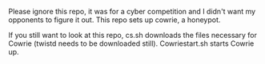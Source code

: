 Please ignore this repo, it was for a cyber competition and I didn't want my opponents to figure it out.
This repo sets up cowrie, a honeypot.

If you still want to look at this repo, cs.sh downloads the files necessary for Cowrie (twistd needs to be downloaded still).
Cowriestart.sh starts Cowrie up.
